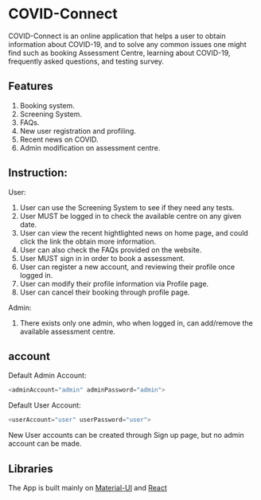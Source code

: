 # COVID-Connect

COVID-Connect is an online application that helps a user to obtain information about COVID-19, and to solve any common issues one might find such as booking Assessment Centre, learning about COVID-19, frequently asked questions, and testing survey.

## Features
 1. Booking system.
 2. Screening System.
 3. FAQs.
 4. New user registration and profiling.
 5. Recent news on COVID.
 6. Admin modification on assessment centre.

## Instruction:
  User:
  1. User can use the Screening System to see if they need any tests.
  2. User MUST be logged in to check the available centre on any given date.
  3. User can view the recent hightlighted news on home page, and could click the link the obtain more information.
  4. User can also check the FAQs provided on the website.
  5. User MUST sign in in order to book a assessment.
  6. User can register a new account, and reviewing their profile once logged in.
  7. User can modify their profile information via Profile page.
  8. User can cancel their booking through profile page.

  Admin:
  1. There exists only one admin, who when logged in, can add/remove the available assessment centre.


## account

Default Admin Account:
```javascript
<adminAccount="admin" adminPassword="admin">
```

Default User Account:
```javascript
<userAccount="user" userPassword="user">
```

New User accounts can be created through Sign up page, but no admin account can be made.

## Libraries
The App is built mainly on [Material-UI](https://material-ui.com/) and [React](https://reactjs.org/)
